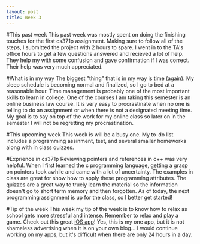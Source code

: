 ```yaml
---
layout: post
title: Week 3
---
```


#This past week
This past week was mostly spent on doing the finishing touches for the first cs371p assignment. Making sure to follow all of the steps, I submitted the project with 2 hours to spare. I went in to the TA's office hours to get a few questions answered and recieved a lot of help. They help my with some confusion and gave confirmation if I was correct. Their help was very much appreciated. 

#What is in my way
The biggest "thing" that is in my way is time (again). My sleep schedule is becoming normal and finalized, so I go to bed at a reasonable hour. Time management is probably one of the most important skills to learn in college. One of the courses I am taking this semester is an online business law course. It is very easy to procrastinate when no one is telling to do an assignment or when there is not a designated meeting time. My goal is to say on top of the work for my online class so later on in the semester I will not be regretting my procrastination.

#This upcoming week
This week is will be a busy one. My to-do list includes a programming assinment, test, and several smaller homeworks along with in class quizzes.

#Exprience in cs371p
Reviewing pointers and references in c++ was very helpful. When I first learned the c programming language, getting a grasp on pointers took awhile and came with a lot of uncertainty. The examples in class are great for show how to apply these programming attributes. The quizzes are a great way to truely learn the material so the information doesn't go to short term memory and then forgotten. As of today, the next programming assignment is up for the class, so I better get started!

#Tip of the week
This week my tip of the week is to know how to relax as school gets more stressful and intense. Remember to relax and play a game. Check out this great [iOS app](https://itunes.apple.com/us/app/frog-on-a-log/id888450967?mt=8)! Yes, this is my one app, but it is not shameless advertising when it is on your own blog... I would continue working on my apps, but it's difficult when there are only 24 hours in a day.
